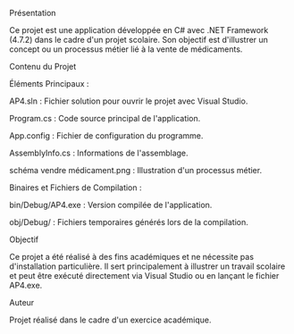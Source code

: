 Présentation

Ce projet est une application développée en C# avec .NET Framework (4.7.2) dans le cadre d'un projet scolaire. Son objectif est d'illustrer un concept ou un processus métier lié à la vente de médicaments.

Contenu du Projet

Éléments Principaux :

AP4.sln : Fichier solution pour ouvrir le projet avec Visual Studio.

Program.cs : Code source principal de l'application.

App.config : Fichier de configuration du programme.

AssemblyInfo.cs : Informations de l'assemblage.

schéma vendre médicament.png : Illustration d'un processus métier.

Binaires et Fichiers de Compilation :

bin/Debug/AP4.exe : Version compilée de l'application.

obj/Debug/ : Fichiers temporaires générés lors de la compilation.

Objectif

Ce projet a été réalisé à des fins académiques et ne nécessite pas d'installation particulière. Il sert principalement à illustrer un travail scolaire et peut être exécuté directement via Visual Studio ou en lançant le fichier AP4.exe.

Auteur

Projet réalisé dans le cadre d'un exercice académique.
